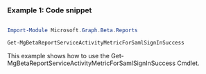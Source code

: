 ### Example 1: Code snippet

```powershell

Import-Module Microsoft.Graph.Beta.Reports

Get-MgBetaReportServiceActivityMetricForSamlSignInSuccess

```
This example shows how to use the Get-MgBetaReportServiceActivityMetricForSamlSignInSuccess Cmdlet.


